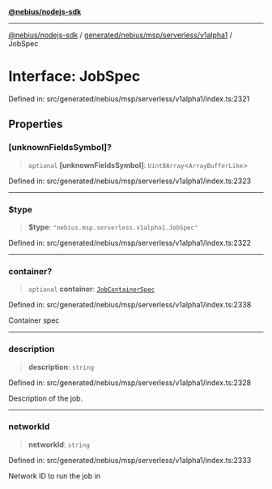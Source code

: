 [**@nebius/nodejs-sdk**](../../../../../../README.md)

---

[@nebius/nodejs-sdk](../../../../../../README.md) / [generated/nebius/msp/serverless/v1alpha1](../README.md) / JobSpec

# Interface: JobSpec

Defined in: src/generated/nebius/msp/serverless/v1alpha1/index.ts:2321

## Properties

### \[unknownFieldsSymbol\]?

> `optional` **\[unknownFieldsSymbol\]**: `Uint8Array`\<`ArrayBufferLike`\>

Defined in: src/generated/nebius/msp/serverless/v1alpha1/index.ts:2323

---

### $type

> **$type**: `"nebius.msp.serverless.v1alpha1.JobSpec"`

Defined in: src/generated/nebius/msp/serverless/v1alpha1/index.ts:2322

---

### container?

> `optional` **container**: [`JobContainerSpec`](JobContainerSpec.md)

Defined in: src/generated/nebius/msp/serverless/v1alpha1/index.ts:2338

Container spec

---

### description

> **description**: `string`

Defined in: src/generated/nebius/msp/serverless/v1alpha1/index.ts:2328

Description of the job.

---

### networkId

> **networkId**: `string`

Defined in: src/generated/nebius/msp/serverless/v1alpha1/index.ts:2333

Network ID to run the job in
